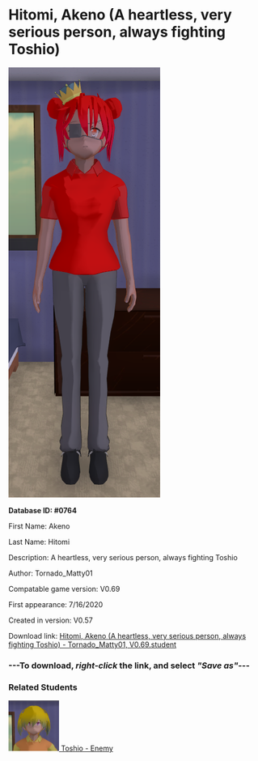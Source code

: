 # Hitomi, Akeno (A heartless, very serious person, always fighting Toshio)

<img src="../../Files/Images/Hitomi, Akeno (A heartless, very serious person, always fighting Toshio).png" title="Hitomi, Akeno (A heartless, very serious person, always fighting Toshio) - Tornado_Matty01, V0.69">

**Database ID: #0764**

First Name: Akeno

Last Name: Hitomi

Description: A heartless, very serious person, always fighting Toshio

Author: Tornado_Matty01

Compatable game version: V0.69

First appearance: 7/16/2020

Created in version: V0.57

Download link: <a href="https://raw.githubusercontent.com/Arbiter1223/Daigaku-Gurashi-Custom-Students/master/Files/Student%20Files/Hitomi%2C%20Akeno%20(A%20heartless%2C%20very%20serious%20person%2C%20always%20fighting%20Toshio)%20-%20Tornado_Matty01%2C%20V0.69.student">Hitomi, Akeno (A heartless, very serious person, always fighting Toshio) - Tornado_Matty01, V0.69.student</a>

### ---**To download, _right-click_ the link, and select _"Save as"_**---

### Related Students

<a href="Kuramoto, Toshio (A very snooty baka, always fighting Akeno).md"><img src="../../Files/Thumbs/Kuramoto, Toshio (A very snooty baka, always fighting Akeno).png" height="100" width="100" title="Kuramoto, Toshio (A very snooty baka, always fighting Akeno) - Tornado_Matty01, V0.69"></a><a href="Kuramoto, Toshio (A very snooty baka, always fighting Akeno).md"> Toshio - Enemy</a>

